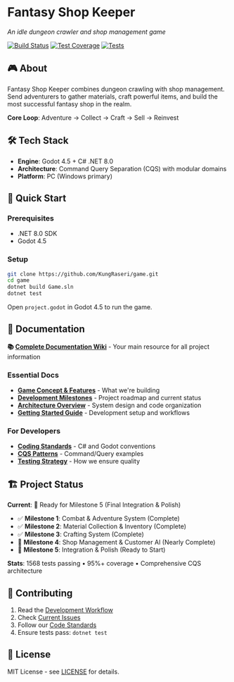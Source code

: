 # Fantasy Shop Keeper
*An idle dungeon crawler and shop management game*

[![Build Status](https://github.com/KungRaseri/game/actions/workflows/dotnet.yml/badge.svg)](https://github.com/KungRaseri/game/actions)
[![Test Coverage](https://img.shields.io/badge/coverage-95%2B-brightgreen)](https://github.com/KungRaseri/game/actions)
[![Tests](https://img.shields.io/badge/tests-1568%20passing-brightgreen)](https://github.com/KungRaseri/game/actions)

## 🎮 About

Fantasy Shop Keeper combines dungeon crawling with shop management. Send adventurers to gather materials, craft powerful items, and build the most successful fantasy shop in the realm.

**Core Loop**: Adventure → Collect → Craft → Sell → Reinvest

## 🛠️ Tech Stack

- **Engine**: Godot 4.5 + C# .NET 8.0
- **Architecture**: Command Query Separation (CQS) with modular domains
- **Platform**: PC (Windows primary)

## 🚀 Quick Start

### Prerequisites
- .NET 8.0 SDK
- Godot 4.5

### Setup
```bash
git clone https://github.com/KungRaseri/game.git
cd game
dotnet build Game.sln
dotnet test
```

Open `project.godot` in Godot 4.5 to run the game.

## 📖 Documentation

**📚 [Complete Documentation Wiki](docs/Home.md)** - Your main resource for all project information

### Essential Docs
- **[Game Concept & Features](docs/Game-Concept.md)** - What we're building
- **[Development Milestones](docs/Development-Milestones.md)** - Project roadmap and current status
- **[Architecture Overview](docs/technical/Architecture.md)** - System design and code organization
- **[Getting Started Guide](docs/technical/Getting-Started.md)** - Development setup and workflows

### For Developers
- **[Coding Standards](docs/technical/Godot-Best-Practices.md)** - C# and Godot conventions
- **[CQS Patterns](docs/examples/cqs-patterns.md)** - Command/Query examples
- **[Testing Strategy](docs/technical/Testing.md)** - How we ensure quality

## 🏗️ Project Status

**Current**: 🚀 Ready for Milestone 5 (Final Integration & Polish)

- ✅ **Milestone 1**: Combat & Adventure System (Complete)
- ✅ **Milestone 2**: Material Collection & Inventory (Complete)  
- ✅ **Milestone 3**: Crafting System (Complete)
- 🚧 **Milestone 4**: Shop Management & Customer AI (Nearly Complete)
- 🚀 **Milestone 5**: Integration & Polish (Ready to Start)

**Stats**: 1568 tests passing • 95%+ coverage • Comprehensive CQS architecture

## 🤝 Contributing

1. Read the [Development Workflow](docs/technical/Development-Workflow.md)
2. Check [Current Issues](https://github.com/KungRaseri/game/issues)
3. Follow our [Code Standards](docs/technical/Godot-Best-Practices.md)
4. Ensure tests pass: `dotnet test`

## 📄 License

MIT License - see [LICENSE](LICENSE) for details.